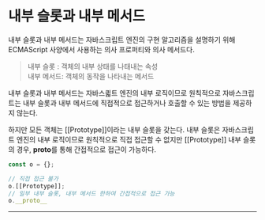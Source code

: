 # 내부 슬롯과 내부 메서드

내부 슬롯과 내부 메서드는 자바스크립트 엔진의 구현 알고리즘을 설명하기 위해 ECMAScript 사양에서 사용하는 의사 프로퍼티와 의사 메서드다.

> 내부 슬롯 : 객체의 내부 상태를 나태내는 속성<br>
> 내부 메서드: 객체의 동작을 나타내는 메서드

내부 슬롯과 내부 메서드는 자바스킓트 엔진의 내부 로직이므로 원칙적으로 자바스크립트는 내부 슬롯과 내부 메서드에 직접적으로 접근하거나 호출할 수 있는 방법을 제공하지 않는다.

하지만 모든 객체는 [[Prototype]]이라는 내부 슬롯을 갖는다. 내부 슬롯은 자바스크립트 엔진의 내부 로직이므로 원칙적으로 직접 접근할 수 없지만 [[Prototype]] 내부 슬롯의 경우, **proto**를 통해 간접적으로 접근이 가능하다.

```javascript
const o = {};

// 직접 접근 불가
o.[[Prototype]];
// 일부 내부 슬롯, 내부 메서드 한하여 간접적으로 접근 가능
o.__proto__
```

<hr>
